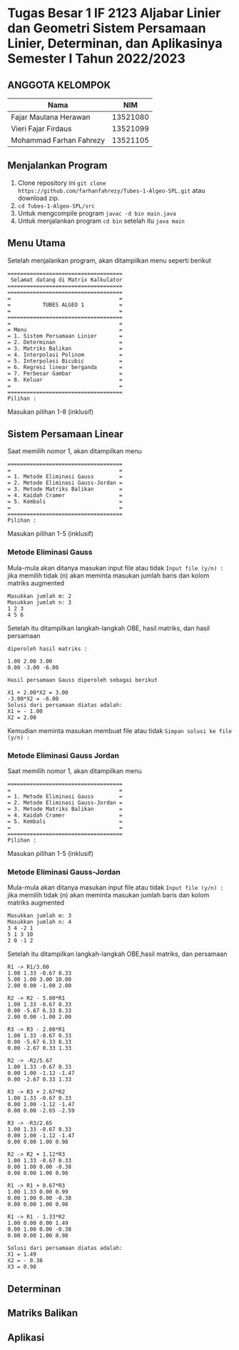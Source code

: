 # Tugas Besar 1 IF 2123 Aljabar Linier dan Geometri Sistem Persamaan Linier, Determinan, dan Aplikasinya Semester I Tahun 2022/2023

## ANGGOTA KELOMPOK
| Nama        | NIM           |
| ------------- |:-------------:|
| Fajar Maulana Herawan     | 13521080 |
| Vieri Fajar Firdaus      | 13521099  |   
| Mohammad Farhan Fahrezy | 13521105      |   

## Menjalankan Program 
1. Clone repository ini ```git clone https://github.com/farhanfahrezy/Tubes-1-Algeo-SPL.git``` atau download zip.
2. ```cd Tubes-1-Algeo-SPL/src```
3. Untuk mengcompile program  ```javac -d bin main.java```
4. Untuk menjalankan program ```cd bin``` setelah itu ```java main```

## Menu Utama
Setelah menjalankan program, akan ditampilkan menu seperti berikut
```
====================================
 Selamat datang di Matrix Kalkulator
====================================
====================================
=                                  =
=          TUBES ALGEO 1           =
=                                  =
====================================
=                                  =
= Menu                             =
= 1. Sistem Persamaan Linier       =
= 2. Determinan                    =
= 3. Matriks Balikan               =
= 4. Interpolasi Polinom           =
= 5. Interpolasi Bicubic           =
= 6. Regresi linear berganda       =
= 7. Perbesar Gambar               =
= 8. Keluar                        =
=                                  =
====================================
Pilihan :
```
Masukan pilihan 1-8 (inklusif)
## Sistem Persamaan Linear
Saat memilih nomor 1, akan ditampilkan menu 
```
====================================
=                                  =
= 1. Metode Eliminasi Gauss        =
= 2. Metode Eliminasi Gauss-Jordan =
= 3. Metode Matriks Balikan        =
= 4. Kaidah Cramer                 =
= 5. Kembali                       =
=                                  =
====================================
Pilihan : 
```
Masukan pilihan 1-5 (inklusif)
### Metode Eliminasi Gauss
Mula-mula akan ditanya masukan input file atau tidak ```Input file (y/n) : ```
jika memilih tidak (n) akan meminta masukan jumlah baris dan kolom matriks augmented
```
Masukkan jumlah m: 2
Masukkan jumlah n: 3
1 2 3
4 5 6
```
Setelah itu ditampilkan langkah-langkah OBE, hasil matriks, dan hasil persamaan 
```
diperoleh hasil matriks :

1.00 2.00 3.00
0.00 -3.00 -6.00

Hasil persamaan Gauss diperoleh sebagai berikut

X1 + 2.00*X2 = 3.00
-3.00*X2 = -6.00
Solusi dari persamaan diatas adalah: 
X1 = - 1.00
X2 = 2.00
```
Kemudian meminta masukan membuat file atau tidak ```Simpan solusi ke file (y/n) : ```
### Metode Eliminasi Gauss Jordan

Saat memilih nomor 1, akan ditampilkan menu 
```
====================================
=                                  =
= 1. Metode Eliminasi Gauss        =
= 2. Metode Eliminasi Gauss-Jordan =
= 3. Metode Matriks Balikan        =
= 4. Kaidah Cramer                 =
= 5. Kembali                       =
=                                  =
====================================
Pilihan : 
```
Masukan pilihan 1-5 (inklusif)
### Metode Eliminasi Gauss-Jordan
Mula-mula akan ditanya masukan input file atau tidak ```Input file (y/n) : ```
jika memilih tidak (n) akan meminta masukan jumlah baris dan kolom matriks augmented
```
Masukkan jumlah m: 3
Masukkan jumlah n: 4
3 4 -2 1
5 1 3 10
2 0 -1 2
```
Setelah itu ditampilkan langkah-langkah OBE,hasil matriks, dan persamaan 
```
R1 -> R1/3.00
1.00 1.33 -0.67 0.33
5.00 1.00 3.00 10.00
2.00 0.00 -1.00 2.00

R2 -> R2 - 5.00*R1
1.00 1.33 -0.67 0.33
0.00 -5.67 6.33 8.33
2.00 0.00 -1.00 2.00

R3 -> R3 - 2.00*R1
1.00 1.33 -0.67 0.33
0.00 -5.67 6.33 8.33
0.00 -2.67 0.33 1.33

R2 -> -R2/5.67
1.00 1.33 -0.67 0.33
0.00 1.00 -1.12 -1.47
0.00 -2.67 0.33 1.33

R3 -> R3 + 2.67*R2
1.00 1.33 -0.67 0.33
0.00 1.00 -1.12 -1.47
0.00 0.00 -2.65 -2.59

R3 -> -R3/2.65
1.00 1.33 -0.67 0.33
0.00 1.00 -1.12 -1.47
0.00 0.00 1.00 0.98

R2 -> R2 + 1.12*R3
1.00 1.33 -0.67 0.33
0.00 1.00 0.00 -0.38
0.00 0.00 1.00 0.98

R1 -> R1 + 0.67*R3
1.00 1.33 0.00 0.99
0.00 1.00 0.00 -0.38
0.00 0.00 1.00 0.98

R1 -> R1 - 1.33*R2
1.00 0.00 0.00 1.49
0.00 1.00 0.00 -0.38
0.00 0.00 1.00 0.98

Solusi dari persamaan diatas adalah:
X1 = 1.49
X2 = - 0.38
X3 = 0.98
```
## Determinan

## Matriks Balikan

## Aplikasi
